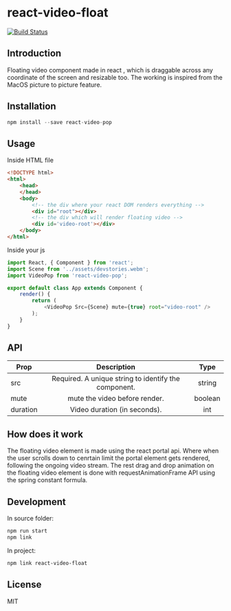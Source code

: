 # react-video-float

[![Build Status](https://travis-ci.com/pizza3/react-video.svg?token=4NFkLbpiPxAhFzZX3Yhz&branch=master)](https://travis-ci.com/pizza3/react-video)

## Introduction

Floating video component made in react , which is draggable across any coordinate of the screen and resizable too. The working is inspired from the MacOS picture to picture feature.

## Installation

```js
npm install --save react-video-pop
```

## Usage

Inside HTML file

```html
<!DOCTYPE html>
<html>
    <head>
    </head>
    <body>
        <!-- the div where your react DOM renders everything -->
        <div id="root"></div>
        <!-- the div which will render floating video -->
        <div id='video-root'></div>
    </body>
</html>
```
Inside your js 

```js
import React, { Component } from 'react';
import Scene from '../assets/devstories.webm';
import VideoPop from 'react-video-pop';

export default class App extends Component {
	render() {
		return (
            <VideoPop Src={Scene} mute={true} root="video-root" />
		);
	}
}

```

## API

| Prop          | Description   | Type  |
| ------------- |:-------------:|:-----:|
| src           | Required. A unique string to identify the component. | string |
| mute          | mute the video before render.      | boolean |
| duration      | Video duration (in seconds).       | int |



## How does it work

The floating video element is made using the react portal api. Where when the user scrolls down to cenrtain limit the portal 
element gets rendered, following the ongoing video stream. The rest drag and drop animation on the floating video element is 
done with requestAnimationFrame API using the spring constant formula.

## Development

In source folder:

```bash
npm run start
npm link
```

In project:

```bash
npm link react-video-float
```

## License

MIT
